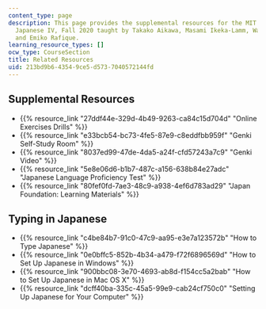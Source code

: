 ```yaml
---
content_type: page
description: This page provides the supplemental resources for the MIT course 21G.504
  Japanese IV, Fall 2020 taught by Takako Aikawa, Masami Ikeka-Lamm, Wakana Maekawa,
  and Emiko Rafique.
learning_resource_types: []
ocw_type: CourseSection
title: Related Resources
uid: 213bd9b6-4354-9ce5-d573-7040572144fd
---
```


Supplemental Resources
----------------------

*   {{% resource_link "27ddf44e-329d-4b49-9263-ca84c15d704d" "Online Exercises Drills" %}}
*   {{% resource_link "e33bcb54-bc73-4fe5-87e9-c8eddfbb959f" "Genki Self-Study Room" %}}
*   {{% resource_link "8037ed99-47de-4da5-a24f-cfd57243a7c9" "Genki Video" %}}
*   {{% resource_link "5e8e06d6-b1b7-487c-a156-638b84e27adc" "Japanese Language Proficiency Test" %}}
*   {{% resource_link "80fef0fd-7ae3-48c9-a938-4ef6d783ad29" "Japan Foundation: Learning Materials" %}}

Typing in Japanese
------------------

*   {{% resource_link "c4be84b7-91c0-47c9-aa95-e3e7a123572b" "How to Type Japanese" %}}
*   {{% resource_link "0e0bffc5-852b-4b34-a479-f72f6896569d" "How to Set Up Japanese in Windows" %}}
*   {{% resource_link "900bbc08-3e70-4693-ab8d-f154cc5a2bab" "How to Set Up Japanese in Mac OS X" %}}
*   {{% resource_link "dcff40ba-335c-45a5-99e9-cab24cf750c0" "Setting Up Japanese for Your Computer" %}}